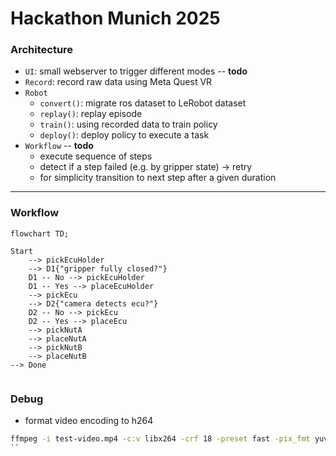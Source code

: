 # Hackathon Munich 2025

### Architecture
- `UI`: small webserver to trigger different modes -- **todo**
- `Record`: record raw data using Meta Quest VR
- `Robot`
    - `convert()`: migrate ros dataset to LeRobot dataset
    - `replay()`: replay episode 
    - `train()`: using recorded data to train policy
    - `deploy()`: deploy policy to execute a task
- `Workflow` -- **todo**
    - execute sequence of steps
    - detect if a step failed (e.g. by gripper state) -> retry
    - for simplicity transition to next step after a given duration

---

### Workflow
```mermaid
flowchart TD;

Start 
    --> pickEcuHolder 
    --> D1{"gripper fully closed?"}
    D1 -- No --> pickEcuHolder
    D1 -- Yes --> placeEcuHolder 
    --> pickEcu
    --> D2{"camera detects ecu?"}
    D2 -- No --> pickEcu
    D2 -- Yes --> placeEcu
    --> pickNutA 
    --> placeNutA 
    --> pickNutB 
    --> placeNutB 
--> Done


```

### Debug
- format video encoding to h264
```bash
ffmpeg -i test-video.mp4 -c:v libx264 -crf 18 -preset fast -pix_fmt yuv420p -c:a copy test-video-h264.mp4
``